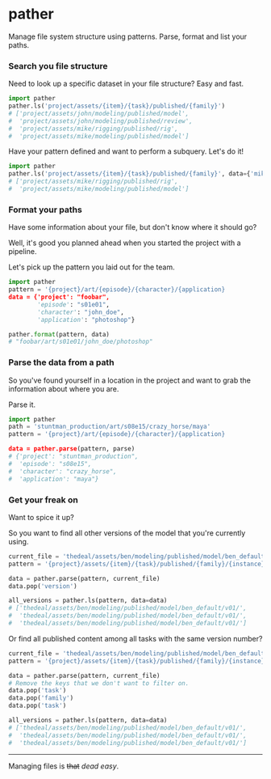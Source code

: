 # pather

Manage file system structure using patterns. 
Parse, format and list your paths.

### Search you file structure

Need to look up a specific dataset in your file structure? Easy and fast.

```python
import pather
pather.ls('project/assets/{item}/{task}/published/{family}')
# ['project/assets/john/modeling/published/model',
#  'project/assets/john/modeling/published/review',
#  'project/assets/mike/rigging/published/rig',
#  'project/assets/mike/modeling/published/model']
```

Have your pattern defined and want to perform a subquery. Let's do it!

```python
import pather
pather.ls('project/assets/{item}/{task}/published/{family}', data={'mike': 'ben'})
# ['project/assets/mike/rigging/published/rig',
#  'project/assets/mike/modeling/published/model']
```

### Format your paths

Have some information about your file, but don't know where it should go?

Well, it's good you planned ahead when you started the project with a pipeline.

Let's pick up the pattern you laid out for the team.

```python
import pather
pattern = '{project}/art/{episode}/{character}/{application}
data = {'project': "foobar",
        'episode': "s01e01",
        'character': "john_doe",
        'application': "photoshop"}

pather.format(pattern, data)
# "foobar/art/s01e01/john_doe/photoshop"
```

### Parse the data from a path

So you've found yourself in a location in the project and want to grab the information about where you are. 

Parse it.

```python
import pather
path = 'stuntman_production/art/s08e15/crazy_horse/maya'
pattern = '{project}/art/{episode}/{character}/{application}

data = pather.parse(pattern, parse)
# {'project': "stuntman_production",
#  'episode': "s08e15",
#  'character': "crazy_horse",
#  'application': "maya"}
```

### Get your freak on

Want to spice it up? 

So you want to find all other versions of the model that you're currently using.

```python
current_file = 'thedeal/assets/ben/modeling/published/model/ben_default/v01/'
pattern = '{project}/assets/{item}/{task}/published/{family}/{instance}/{version}/'

data = pather.parse(pattern, current_file)
data.pop('version')

all_versions = pather.ls(pattern, data=data)
# ['thedeal/assets/ben/modeling/published/model/ben_default/v01/',
#  'thedeal/assets/ben/modeling/published/model/ben_default/v01/',
#  'thedeal/assets/ben/modeling/published/model/ben_default/v01/']
```

Or find all published content among all tasks with the same version number?
```python
current_file = 'thedeal/assets/ben/modeling/published/model/ben_default/v01/'
pattern = '{project}/assets/{item}/{task}/published/{family}/{instance}/{version}/'

data = pather.parse(pattern, current_file)
# Remove the keys that we don't want to filter on.
data.pop('task')
data.pop('family')
data.pop('task')

all_versions = pather.ls(pattern, data=data)
# ['thedeal/assets/ben/modeling/published/model/ben_default/v01/',
#  'thedeal/assets/ben/modeling/published/model/ben_default/v01/',
#  'thedeal/assets/ben/modeling/published/model/ben_default/v01/']
```

---

Managing files is ~~that~~ *dead easy*.
